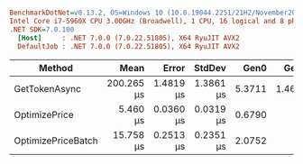 ``` ini

BenchmarkDotNet=v0.13.2, OS=Windows 10 (10.0.19044.2251/21H2/November2021Update)
Intel Core i7-5960X CPU 3.00GHz (Broadwell), 1 CPU, 16 logical and 8 physical cores
.NET SDK=7.0.100
  [Host]     : .NET 7.0.0 (7.0.22.51805), X64 RyuJIT AVX2
  DefaultJob : .NET 7.0.0 (7.0.22.51805), X64 RyuJIT AVX2


```
|             Method |       Mean |     Error |    StdDev |   Gen0 |   Gen1 | Allocated |
|------------------- |-----------:|----------:|----------:|-------:|-------:|----------:|
|      GetTokenAsync | 200.265 μs | 1.4819 μs | 1.3861 μs | 5.3711 | 1.4648 |  58.27 KB |
|      OptimizePrice |   5.460 μs | 0.0360 μs | 0.0319 μs | 0.6790 |      - |   6.97 KB |
| OptimizePriceBatch |  15.758 μs | 0.2513 μs | 0.2351 μs | 2.0752 |      - |  21.44 KB |
